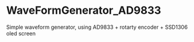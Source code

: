 # WaveFormGenerator_AD9833
Simple waveform generator, using AD9833 + rotarty encoder + SSD1306 oled screen
